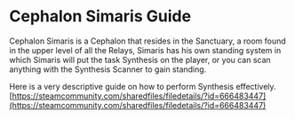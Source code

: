 # Cephalon Simaris Guide

Cephalon Simaris is a Cephalon that resides in the Sanctuary, a room found in the upper level of all the Relays, Simaris has his own standing system in which Simaris will put the task Synthesis on the player, or you can scan anything with the Synthesis Scanner to gain standing.  
  
Here is a very descriptive guide on how to perform Synthesis effectively.   
[https://steamcommunity.com/sharedfiles/filedetails/?id=666483447](https://steamcommunity.com/sharedfiles/filedetails/?id=666483447)

  


